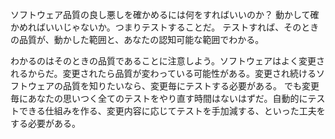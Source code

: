 ソフトウェア品質の良し悪しを確かめるには何をすればいいのか？
動かして確かめればいいじゃないか。つまりテストすることだ。
テストすれば、そのときの品質が、動かした範囲と、あなたの認知可能な範囲でわかる。

わかるのはそのときの品質であることに注意しよう。ソフトウェアはよく変更されるからだ。変更されたら品質が変わっている可能性がある。変更され続けるソフトウェアの品質を知りたいなら、変更毎にテストする必要がある。
でも変更毎にあなたの思いつく全てのテストをやり直す時間はないはずだ。自動的にテストできる仕組みを作る、変更内容に応じてテストを手加減する、といった工夫をする必要がある。